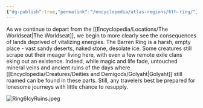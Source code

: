 ```yaml
---
{"dg-publish":true,"permalink":"/encyclopedia/atlas-regions/6th-ring/"}
---
```


As we continue to depart from the [[Encyclopedia/Locations/The Worldseat\|The Worldseat]], we begin to more clearly see the consequences of lands deprived of vitalizing energies. The Barren Ring is a harsh, empty place - vast sandy deserts, naked stone, desolate ice. Some creatures still scrape out their meager living here, with even a few remote exile clans eking out an existence. Indeed, while magic and life fade, untouched mineral veins and ancient ruins of the days where [[Encyclopedia/Creatures/Deities and Demigods/Golyaht\|Golyaht]] still roamed can be found in these parts. Still, any travelers best be prepared for lonesome journeys with little chance to resupply.

![Ring6IcyRuins.jpeg](/img/user/Images/Ring6IcyRuins.jpeg)